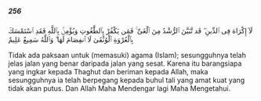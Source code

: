 ##### 256

<span class="ayah">لَآ إِكْرَاهَ فِى ٱلدِّينِ ۖ قَد تَّبَيَّنَ ٱلرُّشْدُ مِنَ ٱلْغَىِّ ۚ فَمَن يَكْفُرْ بِٱلطَّٰغُوتِ وَيُؤْمِنۢ بِٱللَّهِ فَقَدِ ٱسْتَمْسَكَ بِٱلْعُرْوَةِ ٱلْوُثْقَىٰ لَا ٱنفِصَامَ لَهَا ۗ وَٱللَّهُ سَمِيعٌ عَلِيمٌ</span>

<span class="ayah_translation">Tidak ada paksaan untuk (memasuki) agama (Islam); sesungguhnya telah jelas jalan yang benar daripada jalan yang sesat. Karena itu barangsiapa yang ingkar kepada Thaghut dan beriman kepada Allah, maka sesungguhnya ia telah berpegang kepada buhul tali yang amat kuat yang tidak akan putus. Dan Allah Maha Mendengar lagi Maha Mengetahui.</span>
